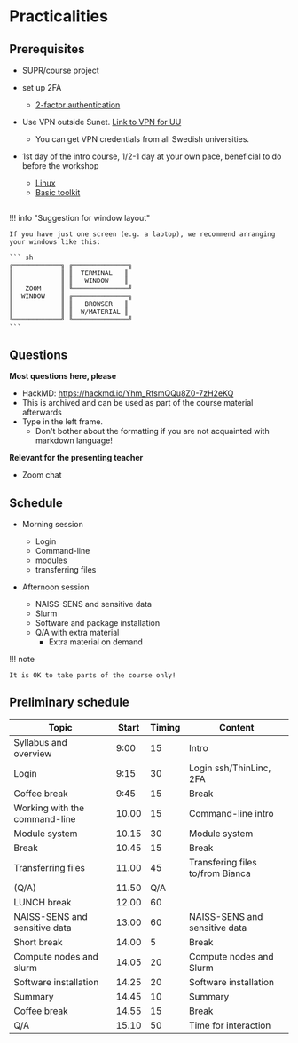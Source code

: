 # Practicalities

## Prerequisites


- SUPR/course project
- set up 2FA
    - [2-factor authentication](https://www.uppmax.uu.se/support/user-guides/setting-up-two-factor-authentication/)

- Use VPN outside Sunet. [Link to VPN for UU](https://mp.uu.se/en/web/info/stod/it-telefoni/it-support/network-on-campus/vpn-service)
  - You can get VPN credentials from all Swedish universities.

- 1st day of the intro course, 1/2-1 day at your own pace, beneficial to do before the workshop

    - [Linux](https://uppmax.github.io/uppmax_intro/linux.html)
    - [Basic toolkit](https://uppmax.github.io/uppmax_intro/linux_basics.html)

## 

!!! info "Suggestion for window layout"

    If you have just one screen (e.g. a laptop), we recommend arranging your windows like this:

    ``` sh
    ╔════════════╗ ╔══════════════╗
    ║            ║ ║  TERMINAL   ║
    ║            ║ ║   WINDOW    ║
    ║   ZOOM     ║ ╚══════════════╝
    ║  WINDOW    ║ ╔══════════════╗
    ║            ║ ║   BROWSER   ║
    ║            ║ ║  W/MATERIAL ║
    ╚════════════╝ ╚══════════════╝
    ```
## Questions

**Most questions here, please**

- HackMD: <https://hackmd.io/Yhm_RfsmQQu8Z0-7zH2eKQ>
- This is archived and can be used as part of the course material afterwards
- Type in the left frame. 
    - Don't bother about the formatting if you are not acquainted with markdown language!

**Relevant for the presenting teacher**

- Zoom chat

## Schedule

- Morning session
    - Login
    - Command-line
    - modules
    - transferring files

- Afternoon session
    - NAISS-SENS and sensitive data
    - Slurm
    - Software and package installation
    - Q/A with extra material
        - Extra material on demand  

!!! note
 
    It is OK to take parts of the course only!

## Preliminary schedule 

|Topic                        |Start|Timing|Content                |
|-----------------------------|-----|------|-----------------------|
|Syllabus and overview        | 9:00|15    |Intro                  |
|Login                        | 9:15|30    |Login ssh/ThinLinc, 2FA|
|Coffee break                 | 9:45|15    |Break                  |
|Working with the command-line|10.00|15    |Command-line intro     |
|Module system                |10.15|30    |Module system          |
|Break                        |10.45|15    |Break                  |
|Transferring files|11.00|45|Transfering files to/from Bianca|
|(Q/A)|11.50|Q/A
|LUNCH break|12.00|60| | 
|NAISS-SENS and sensitive data|13.00|60|NAISS-SENS and sensitive data| 
|Short break|14.00|5|Break|
|Compute nodes and slurm|14.05|20 |Compute nodes and Slurm|
|Software installation |14.25| 20|Software installation |
|Summary|14.45|10|Summary|
|Coffee break|14.55|15|Break|
|Q/A|15.10|50| Time for interaction|


